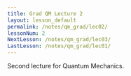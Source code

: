 ```yaml
---
title: Grad QM Lecture 2
layout: lesson_default
permalink: /notes/qm_grad/lec02/
lessonNum: 2
NextLesson: /notes/qm_grad/lec03/
LastLesson: /notes/qm_grad/lec01/
---
```

Second lecture for Quantum Mechanics.
